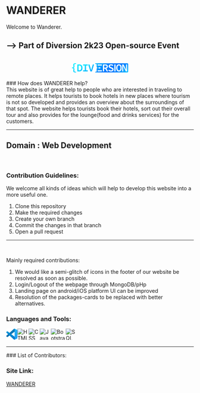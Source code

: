 # WANDERER <br>
Welcome to Wanderer.<br>

## --> Part of Diversion 2k23 Open-source Event
<br>
<center><img src="https://github.com/acm-iem/Readme-template/blob/main/Logos/Diversion%20Long%20Logo%20Color.png" width="30%"></center>
<br>
### How does WANDERER help?
<br>
This website is of great help to people who are interested in traveling to remote places. It helps tourists to book hotels in new places where tourism is not so developed and provides an overview about the surroundings of that spot. The website helps tourists book their hotels, sort out their overall tour and also provides for the lounge(food and drinks services) for the customers.
<br>
<hr>
<h2>Domain : Web Development </h2><br>

### Contribution Guidelines:

We welcome all kinds of ideas which will help to develop this website into a more useful one.
<br>
1. Clone this repository
2. Make the required changes
3. Create your own branch
4. Commit the changes in that branch
5. Open a pull request
<hr>
<br>

Mainly required contributions:
1. We would like a semi-glitch of icons in the footer of our website be resolved as soon as possible.
2. Login/Logout of the webpage through MongoDB/pHp
3. Landing page on android/iOS platform UI can be improved
4. Resolution of the packages-cards to be replaced with better alternatives.

### Languages and Tools:
<img align="left" alt="Visual Studio Code" width="30px" height="30px" src="https://raw.githubusercontent.com/github/explore/80688e429a7d4ef2fca1e82350fe8e3517d3494d/topics/visual-studio-code/visual-studio-code.png">
<img align="left" alt="HTML" width="30px" height="30px" src="https://encrypted-tbn0.gstatic.com/images?q=tbn:ANd9GcQXHNvDYwr_kXHbkU1_R_w0zizEEswjKe9-FQ&usqp=CAU">
<img align="left" alt="CSS" width="30px" height="30px" src="https://w7.pngwing.com/pngs/509/571/png-transparent-cascading-style-sheets-logo-css3-html-web-development-world-wide-web-blue-angle-web-design.png">
<img align="left" alt="Javascript" width="30px" height="30px" src="https://encrypted-tbn0.gstatic.com/images?q=tbn:ANd9GcQvLAEhByR4z1VpnlhFBjm6mMt73VC0l1cFGVdUVtLAqpah7XY37XrOk_OBGTGP_xVwTXw&usqp=CAU">
<img align="left" alt="Bootstrap" width="40px" height="30px" src="https://camo.githubusercontent.com/bec2c92468d081617cb3145a8f3d8103e268bca400f6169c3a68dc66e05c971e/68747470733a2f2f76352e676574626f6f7473747261702e636f6d2f646f63732f352e302f6173736574732f6272616e642f626f6f7473747261702d6c6f676f2d736861646f772e706e67">
<img align="left" alt="SQL" width="30px" height="30px" src="https://thumbs.dreamstime.com/b/sql-database-icon-logo-design-ui-ux-app-orange-inscription-shadow-96841969.jpg">
<br><br>

<hr>
### List of Contributors:<br>


### Site Link:<br>

<a href="https://abhigyan-c.github.io/wanderer/HTML/index.html">WANDERER</a>
